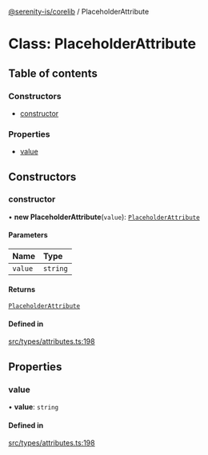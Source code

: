 [@serenity-is/corelib](../README.md) / PlaceholderAttribute

# Class: PlaceholderAttribute

## Table of contents

### Constructors

- [constructor](PlaceholderAttribute.md#constructor)

### Properties

- [value](PlaceholderAttribute.md#value)

## Constructors

### constructor

• **new PlaceholderAttribute**(`value`): [`PlaceholderAttribute`](PlaceholderAttribute.md)

#### Parameters

| Name | Type |
| :------ | :------ |
| `value` | `string` |

#### Returns

[`PlaceholderAttribute`](PlaceholderAttribute.md)

#### Defined in

[src/types/attributes.ts:198](https://github.com/serenity-is/serenity/blob/master/packages/corelib/src/types/attributes.ts#L198)

## Properties

### value

• **value**: `string`

#### Defined in

[src/types/attributes.ts:198](https://github.com/serenity-is/serenity/blob/master/packages/corelib/src/types/attributes.ts#L198)
